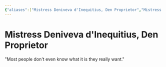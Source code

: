 ```yaml
---
{"aliases":["Mistress Deniveva d'Inequitius, Den Proprietor","Mistress Deniveva d'Inequitius","Den Proprietor","Mistress Deniveva d'Inequitius"],"date-created":"2024-09-17T12:29","date-modified":"2024-09-17T12:31","dg-publish":true,"location":[["The High City"]],"tags":["moonrise","moonrise/person"],"title":"Mistress Deniveva d'Inequitius, Den Proprietor","dg-path":"moonrise/Mistress Deniveva d'Inequitius.md","permalink":"/moonrise/mistress-deniveva-d-inequitius/","dgPassFrontmatter":true}
---
```



# Mistress Deniveva d'Inequitius, Den Proprietor

"Most people don't even know what it is they really want."


